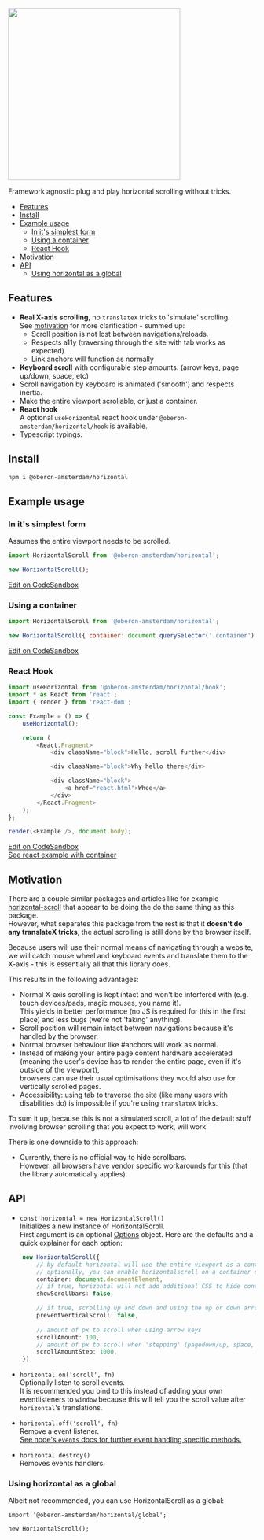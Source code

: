 <img src="https://jari.lol/7JqTxsErJS.png" width="350">

Framework agnostic plug and play horizontal scrolling without tricks.

<!-- START doctoc generated TOC please keep comment here to allow auto update -->
<!-- DON'T EDIT THIS SECTION, INSTEAD RE-RUN doctoc TO UPDATE -->


- [Features](#features)
- [Install](#install)
- [Example usage](#example-usage)
  - [In it's simplest form](#in-its-simplest-form)
  - [Using a container](#using-a-container)
  - [React Hook](#react-hook)
- [Motivation](#motivation)
- [API](#api)
  - [Using horizontal as a global](#using-horizontal-as-a-global)

<!-- END doctoc generated TOC please keep comment here to allow auto update -->

## Features 

- **Real X-axis scrolling**, no `translateX` tricks to 'simulate' scrolling.  
See [motivation](#motivation) for more clarification - summed up:  
    - Scroll position is not lost between navigations/reloads.    
    - Respects a11y (traversing through the site with tab works as expected)  
    - Link anchors will function as normally
- **Keyboard scroll** with configurable step amounts. (arrow keys, page up/down, space, etc)  
- Scroll navigation by keyboard is animated ('smooth') and respects inertia.   
- Make the entire viewport scrollable, or just a container.
- **React hook**  
A optional `useHorizontal` react hook under `@oberon-amsterdam/horizontal/hook` is available.  
- Typescript typings.

## Install
```bash
npm i @oberon-amsterdam/horizontal
```

## Example usage

### In it's simplest form  
Assumes the entire viewport needs to be scrolled.  
```js
import HorizontalScroll from '@oberon-amsterdam/horizontal';

new HorizontalScroll();
```
[Edit on CodeSandbox](https://codesandbox.io/s/github/oberonamsterdam/horizontal/tree/master/examples?module=/vanilla.js&initialpath=vanilla.html)  

### Using a container  
```js
import HorizontalScroll from '@oberon-amsterdam/horizontal';

new HorizontalScroll({ container: document.querySelector('.container') });
```
[Edit on CodeSandbox](https://codesandbox.io/s/github/oberonamsterdam/horizontal/tree/master/examples?module=/vanilla-container.js&initialpath=vanilla-container.html)

### React Hook  
```js
import useHorizontal from '@oberon-amsterdam/horizontal/hook';
import * as React from 'react';
import { render } from 'react-dom';

const Example = () => {
    useHorizontal();

    return (
        <React.Fragment>
            <div className="block">Hello, scroll further</div>

            <div className="block">Why hello there</div>

            <div className="block">
                <a href="react.html">Whee</a>
            </div>
        </React.Fragment>
    );
};

render(<Example />, document.body);
```
[Edit on CodeSandbox](https://codesandbox.io/s/github/oberonamsterdam/horizontal/tree/master/examples?module=/react.jsx&initialpath=react.html)    
[See react example with container](https://codesandbox.io/s/github/oberonamsterdam/horizontal/tree/master/examples?module=/react-container.jsx&initialpath=react-container.html)  

## Motivation

There are a couple similar packages and articles like for example [horizontal-scroll](https://github.com/corentinfardeau/horizontal-scroll) that appear to be doing the do the same thing as this package.  
However, what separates this package from the rest is that it **doesn't do any translateX tricks**, the actual scrolling is still done by the browser itself.  
  
Because users will use their normal means of navigating through a website, we will catch mouse wheel and keyboard events and translate them to the X-axis - this is essentially all that this library does.
  
This results in the following advantages: 

- Normal X-axis scrolling is kept intact and won't be interfered with (e.g. touch devices/pads, magic mouses, you name it).  
This yields in better performance (no JS is required for this in the first place) and less bugs (we're not 'faking' anything).
- Scroll position will remain intact between navigations because it's handled by the browser.  
- Normal browser behaviour like #anchors will work as normal.  
- Instead of making your entire page content hardware accelerated (meaning the user's device has to render the entire page, even if it's outside of the viewport),  
browsers can use their usual optimisations they would also use for vertically scrolled pages.
- Accessibility: using tab to traverse the site (like many users with disabilities do) is impossible if you're using `translateX` tricks. 

To sum it up, because this is not a simulated scroll, a lot of the default stuff involving browser scrolling that you expect to work, will work.

There is one downside to this approach:  

- Currently, there is no official way to hide scrollbars.   
However: all browsers have vendor specific workarounds for this (that the library automatically applies).  

## API
- `const horizontal = new HorizontalScroll()`  
Initializes a new instance of HorizontalScroll.  
First argument is an optional [Options](src/index.ts#L7-L10) object.
Here are the defaults and a quick explainer for each option:  
```ts
    new HorizontalScroll({
        // by default horizontal will use the entire viewport as a container.
        // optionally, you can enable horizontalscroll on a container only by passing a HTMLElement here
        container: document.documentElement,
        // if true, horizontal will not add additional CSS to hide container scrollbars 
        showScrollbars: false,

        // if true, scrolling up and down and using the up or down arrow key will prevent the user from scrolling.
        preventVerticalScroll: false,
    
        // amount of px to scroll when using arrow keys
        scrollAmount: 100,
        // amount of px to scroll when 'stepping' (pagedown/up, space, etc)
        scrollAmountStep: 1000,
    })
```

- `horizontal.on('scroll', fn)`  
Optionally listen to scroll events.   
It is recommended you bind to this instead of adding your own eventlisteners to `window` because this will tell you the scroll value after `horizontal`'s translations.

- `horizontal.off('scroll', fn)`  
Remove a event listener.  
[See node's `events` docs for further event handling specific methods.](http://nodejs.org/api/events.html#events_events)  

- `horizontal.destroy()`  
Removes events handlers.

### Using horizontal as a global

Albeit not recommended, you can use HorizontalScroll as a global:  
```
import '@oberon-amsterdam/horizontal/global';

new HorizontalScroll();
```
